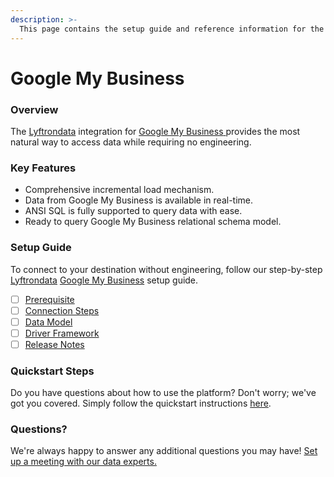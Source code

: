 ```yaml
---
description: >-
  This page contains the setup guide and reference information for the Google My Business source connector.
---
```


# Google My Business

### Overview

The [Lyftrondata](https://www.lyftrondata.com/) integration for [Google My Business](https://www.lyftrondata.com/integration/google-my-business/)[ ](https://www.lyftrondata.com/integration/google-my-business/)provides the most natural way to access data while requiring no engineering.

### Key Features

* Comprehensive incremental load mechanism.
* Data from Google My Business is available in real-time.&#x20;
* ANSI SQL is fully supported to query data with ease.
* Ready to query Google My Business relational schema model.

### Setup Guide

To connect to your destination without engineering, follow our step-by-step [Lyftrondata](https://www.lyftrondata.com/)  [Google My Business](https://www.lyftrondata.com/integration/google-my-business/) setup guide.

* [ ] [Prerequisite](../../marketing-analytics/google-my-business/prerequisite.md)
* [ ] [Connection Steps](../../marketing-analytics/google-my-business/connection-steps.md)
* [ ] [Data Model](../../marketing-analytics/google-my-business/data-model/)
* [ ] [Driver Framework](../../marketing-analytics/google-my-business/driver-framework/)
* [ ] [Release Notes](../../marketing-analytics/google-my-business/release-notes.md)

### Quickstart Steps

Do you have questions about how to use the platform? Don't worry; we've got you covered. Simply follow the quickstart instructions [here](../../../quickstart-steps.md).

### Questions? <a href="#questions" id="questions"></a>

We're always happy to answer any additional questions you may have! [Set up a meeting with our data experts.](https://www.lyftrondata.com/book-a-meeting/)

